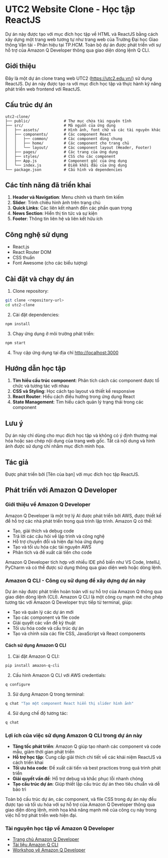 # UTC2 Website Clone - Học tập ReactJS

Dự án này được tạo với mục đích học tập về HTML và ReactJS bằng cách xây dựng một trang web tương tự như trang web của Trường Đại học Giao thông Vận tải - Phân hiệu tại TP.HCM. Toàn bộ dự án được phát triển với sự hỗ trợ của Amazon Q Developer thông qua giao diện dòng lệnh Q CLI.

## Giới thiệu

Đây là một dự án clone trang web UTC2 (https://utc2.edu.vn/) sử dụng ReactJS. Dự án này được tạo ra với mục đích học tập và thực hành kỹ năng phát triển web frontend với ReactJS.

## Cấu trúc dự án

```
utc2-clone/
├── public/               # Thư mục chứa tài nguyên tĩnh
├── src/                  # Mã nguồn của ứng dụng
│   ├── assets/           # Hình ảnh, font chữ và các tài nguyên khác
│   ├── components/       # Các component React
│   │   ├── common/       # Các component dùng chung
│   │   ├── home/         # Các component cho trang chủ
│   │   └── layout/       # Các component layout (Header, Footer)
│   ├── pages/            # Các trang của ứng dụng
│   ├── styles/           # CSS cho các component
│   ├── App.js            # Component gốc của ứng dụng
│   └── index.js          # Điểm khởi đầu của ứng dụng
└── package.json          # Cấu hình và dependencies
```

## Các tính năng đã triển khai

1. **Header và Navigation**: Menu chính và thanh tìm kiếm
2. **Slider**: Trình chiếu hình ảnh trên trang chủ
3. **Quick Links**: Các liên kết nhanh đến các phần quan trọng
4. **News Section**: Hiển thị tin tức và sự kiện
5. **Footer**: Thông tin liên hệ và liên kết hữu ích

## Công nghệ sử dụng

- React.js
- React Router DOM
- CSS thuần
- Font Awesome (cho các biểu tượng)

## Cài đặt và chạy dự án

1. Clone repository:
```bash
git clone <repository-url>
cd utc2-clone
```

2. Cài đặt dependencies:
```bash
npm install
```

3. Chạy ứng dụng ở môi trường phát triển:
```bash
npm start
```

4. Truy cập ứng dụng tại địa chỉ [http://localhost:3000](http://localhost:3000)

## Hướng dẫn học tập

1. **Tìm hiểu cấu trúc component**: Phân tích cách các component được tổ chức và tương tác với nhau
2. **CSS và Styling**: Học cách tạo layout và thiết kế responsive
3. **React Router**: Hiểu cách điều hướng trong ứng dụng React
4. **State Management**: Tìm hiểu cách quản lý trạng thái trong các component

## Lưu ý

Dự án này chỉ dùng cho mục đích học tập và không có ý định thương mại hóa hoặc sao chép nội dung của trang web gốc. Tất cả nội dung và hình ảnh được sử dụng chỉ nhằm mục đích minh họa.

## Tác giả

Được phát triển bởi [Tên của bạn] với mục đích học tập ReactJS.

## Phát triển với Amazon Q Developer

### Giới thiệu về Amazon Q Developer

Amazon Q Developer là một trợ lý AI được phát triển bởi AWS, được thiết kế để hỗ trợ các nhà phát triển trong quá trình lập trình. Amazon Q có thể:

- Tạo, giải thích và debug code
- Trả lời các câu hỏi về lập trình và công nghệ
- Hỗ trợ chuyển đổi và hiện đại hóa ứng dụng
- Tạo và tối ưu hóa các tài nguyên AWS
- Phân tích và đề xuất cải tiến cho code

Amazon Q Developer tích hợp với nhiều IDE phổ biến như VS Code, IntelliJ, PyCharm và có thể được sử dụng thông qua giao diện web hoặc dòng lệnh.

### Amazon Q CLI - Công cụ sử dụng để xây dựng dự án này

Dự án này được phát triển hoàn toàn với sự hỗ trợ của Amazon Q thông qua giao diện dòng lệnh (CLI). Amazon Q CLI là một công cụ mạnh mẽ cho phép tương tác với Amazon Q Developer trực tiếp từ terminal, giúp:

- Tạo và quản lý các dự án mới
- Tạo các component và file code
- Giải quyết các vấn đề kỹ thuật
- Tối ưu hóa code và cấu trúc dự án
- Tạo và chỉnh sửa các file CSS, JavaScript và React components

#### Cách sử dụng Amazon Q CLI

1. Cài đặt Amazon Q CLI:
```bash
pip install amazon-q-cli
```

2. Cấu hình Amazon Q CLI với AWS credentials:
```bash
q configure
```

3. Sử dụng Amazon Q trong terminal:
```bash
q chat "Tạo một component React hiển thị slider hình ảnh"
```

4. Sử dụng chế độ tương tác:
```bash
q chat
```

### Lợi ích của việc sử dụng Amazon Q CLI trong dự án này

- **Tăng tốc phát triển**: Amazon Q giúp tạo nhanh các component và code mẫu, giảm thời gian phát triển
- **Hỗ trợ học tập**: Cung cấp giải thích chi tiết về các khái niệm ReactJS và cách triển khai
- **Tối ưu hóa code**: Đề xuất cải tiến và best practices trong quá trình phát triển
- **Giải quyết vấn đề**: Hỗ trợ debug và khắc phục lỗi nhanh chóng
- **Tạo cấu trúc dự án**: Giúp thiết lập cấu trúc dự án theo tiêu chuẩn và dễ bảo trì

Toàn bộ cấu trúc dự án, các component, và file CSS trong dự án này đều được tạo và tối ưu hóa với sự hỗ trợ của Amazon Q Developer thông qua giao diện dòng lệnh, minh họa khả năng mạnh mẽ của công cụ này trong việc hỗ trợ phát triển web hiện đại.

### Tài nguyên học tập về Amazon Q Developer

- [Trang chủ Amazon Q Developer](https://aws.amazon.com/q/developer/)
- [Tài liệu Amazon Q CLI](https://docs.aws.amazon.com/amazonq/latest/cli-user-guide/what-is.html)
- [Workshop về Amazon Q Developer](https://catalog.workshops.aws/amazon-q-developer/en-US)
